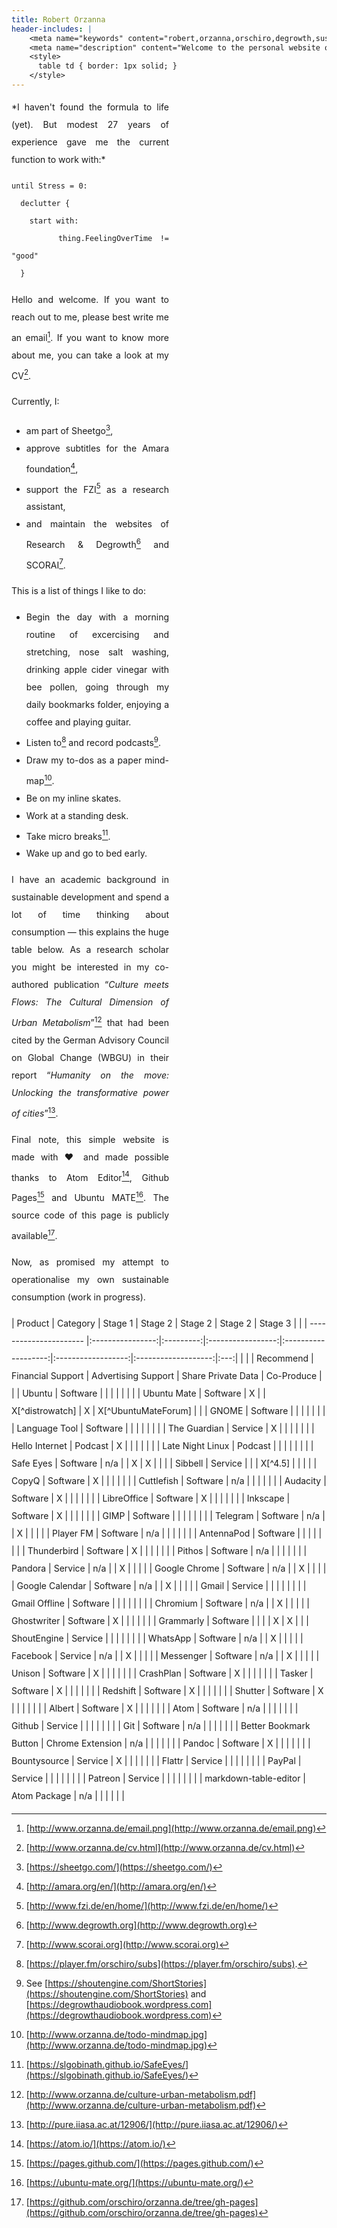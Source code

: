 ```yaml
---
title: Robert Orzanna
header-includes: |
    <meta name="keywords" content="robert,orzanna,orschiro,degrowth,sustainable consumption,minimalism,postwachstum,linux,ubuntu,open-source" />
    <meta name="description" content="Welcome to the personal website of Robert Orzanna." />
    <style>
      table td { border: 1px solid; }
    </style>
---
```


<div style="width: 50%; text-align: justify; line-height: 200%;">
*I haven't found the formula to life (yet). But modest 27 years of experience gave me the current function to work with:*

```
until Stress = 0:
  declutter {
    start with:
      thing.FeelingOverTime != "good"
  }
```

Hello and welcome. If you want to reach out to me, please best write me an email[^email]. If you want to know more about me, you can take a look at my CV[^CV].

Currently, I:

- am part of Sheetgo[^1],
- approve subtitles for the Amara foundation[^3],
- support the FZI[^4] as a research assistant,
- and maintain the websites of Research & Degrowth[^degrowth] and SCORAI[^scorai].

This is a list of things I like to do:

- Begin the day with a morning routine of excercising and stretching, nose salt washing, drinking apple cider vinegar with bee pollen, going through my daily bookmarks folder, enjoying a coffee and playing guitar.
- Listen to[^podcast] and record podcasts[^myPodcasts].
- Draw my to-dos as a paper mind-map[^mindmap].
- Be on my inline skates.
- Work at a standing desk.
- Take micro breaks[^safeeyes].
- Wake up and go to bed early.

I have an academic background in sustainable development and spend a lot of time thinking about consumption — this explains the huge table below. As a research scholar you might be interested in my co-authored publication “*Culture meets Flows: The Cultural Dimension of
Urban Metabolism*”[^CulturemeetsFlows] that had been cited by the German Advisory Council on
Global Change (WBGU) in their report “*Humanity on the move: Unlocking the transformative power of cities*”[^Humanityonthemove].

Final note, this simple website is made with ♥ and made possible thanks to Atom Editor[^atom], Github Pages[^githubpages] and Ubuntu MATE[^MATE]. The source code of this page is publicly available[^source].

Now, as promised my attempt to operationalise my own sustainable consumption (work in progress).
</div>
<div style="line-height: 200%;">
|        Product         |     Category     |  Stage 1  |      Stage 2      |       Stage 2       |      Stage 2       |       Stage 3       |     |
| ---------------------- |:----------------:|:---------:|:-----------------:|:-------------------:|:------------------:|:-------------------:|:---:|
|                        |                  | Recommend | Financial Support | Advertising Support | Share Private Data |     Co-Produce      |     |
| Ubuntu                 |     Software     |           |                   |                     |                    |                     |     |
| Ubuntu Mate            |     Software     |     X     |                   |   X[^distrowatch]   |         X          | X[^UbuntuMateForum] |     |
| GNOME                  |     Software     |           |                   |                     |                    |                     |     |
| Language Tool          |     Software     |           |                   |                     |                    |                     |     |
| The Guardian           |     Service      |     X     |                   |                     |                    |                     |     |
| Hello Internet         |     Podcast      |     X     |                   |                     |                    |                     |     |
| Late Night Linux       |     Podcast      |           |                   |                     |                    |                     |     |
| Safe Eyes              |     Software     |    n/a    |                   |          X          |         X          |                     |     |
| Sibbell                |     Service      |           |                   |       X[^4.5]       |                    |                     |     |
| CopyQ                  |     Software     |     X     |                   |                     |                    |                     |     |
| Cuttlefish             |     Software     |    n/a    |                   |                     |                    |                     |     |
| Audacity               |     Software     |     X     |                   |                     |                    |                     |     |
| LibreOffice            |     Software     |     X     |                   |                     |                    |                     |     |
| Inkscape               |     Software     |     X     |                   |                     |                    |                     |     |
| GIMP                   |     Software     |           |                   |                     |                    |                     |     |
| Telegram               |     Software     |    n/a    |                   |          X          |                    |                     |     |
| Player FM              |     Software     |    n/a    |                   |                     |                    |                     |     |
| AntennaPod             |     Software     |           |                   |                     |                    |                     |     |
| Thunderbird            |     Software     |     X     |                   |                     |                    |                     |     |
| Pithos                 |     Software     |    n/a    |                   |                     |                    |                     |     |
| Pandora                |     Service      |    n/a    |                   |          X          |                    |                     |     |
| Google Chrome          |     Software     |    n/a    |                   |          X          |                    |                     |     |
| Google Calendar        |     Software     |    n/a    |                   |          X          |                    |                     |     |
| Gmail                  |     Service      |           |                   |                     |                    |                     |     |
| Gmail Offline          |     Software     |           |                   |                     |                    |                     |     |
| Chromium               |     Software     |    n/a    |                   |          X          |                    |                     |     |
| Ghostwriter            |     Software     |     X     |                   |                     |                    |                     |     |
| Grammarly              |     Software     |           |                   |                     |         X          |          X          |     |
| ShoutEngine            |     Service      |           |                   |                     |                    |                     |     |
| WhatsApp               |     Software     |    n/a    |                   |          X          |                    |                     |     |
| Facebook               |     Service      |    n/a    |                   |          X          |                    |                     |     |
| Messenger              |     Software     |    n/a    |                   |          X          |                    |                     |     |
| Unison                 |     Software     |     X     |                   |                     |                    |                     |     |
| CrashPlan              |     Software     |     X     |                   |                     |                    |                     |     |
| Tasker                 |     Software     |     X     |                   |                     |                    |                     |     |
| Redshift               |     Software     |     X     |                   |                     |                    |                     |     |
| Shutter                |     Software     |     X     |                   |                     |                    |                     |     |
| Albert                 |     Software     |     X     |                   |                     |                    |                     |     |
| Atom                   |     Software     |    n/a    |                   |                     |                    |                     |     |
| Github                 |     Service      |           |                   |                     |                    |                     |     |
| Git                    |     Software     |    n/a    |                   |                     |                    |                     |     |
| Better Bookmark Button | Chrome Extension |    n/a    |                   |                     |                    |                     |     |
| Pandoc                 |     Software     |     X     |                   |                     |                    |                     |     |
| Bountysource           |     Service      |     X     |                   |                     |                    |                     |     |
| Flattr                 |     Service      |           |                   |                     |                    |                     |     |
| PayPal                 |     Service      |           |                   |                     |                    |                     |     |
| Patreon                | Service                 |           |                   |                     |                    |                     |     |
| markdown-table-editor  |   Atom Package   |    n/a    |                   |                     |                    |                     |     |
</div>

  [^distrowatch]: [https://distrowatch.com/table.php?distribution=ubuntumate](https://distrowatch.com/table.php?distribution=ubuntumate)
  [^source]: [https://github.com/orschiro/orzanna.de/tree/gh-pages](https://github.com/orschiro/orzanna.de/tree/gh-pages)
  [^mindmap]: [http://www.orzanna.de/todo-mindmap.jpg](http://www.orzanna.de/todo-mindmap.jpg)
  [^atom]: [https://atom.io/](https://atom.io/)
  [^githubpages]: [https://pages.github.com/](https://pages.github.com/)
  [^safeeyes]: [https://slgobinath.github.io/SafeEyes/](https://slgobinath.github.io/SafeEyes/)
  [^email]: [http://www.orzanna.de/email.png](http://www.orzanna.de/email.png)
  [^degrowth]: [http://www.degrowth.org](http://www.degrowth.org)
  [^scorai]: [http://www.scorai.org](http://www.scorai.org)
  [^CV]: [http://www.orzanna.de/cv.html](http://www.orzanna.de/cv.html)
  [^podcast]: [https://player.fm/orschiro/subs](https://player.fm/orschiro/subs).
  [^CulturemeetsFlows]: [http://www.orzanna.de/culture-urban-metabolism.pdf](http://www.orzanna.de/culture-urban-metabolism.pdf)
  [^Humanityonthemove]: [http://pure.iiasa.ac.at/12906/](http://pure.iiasa.ac.at/12906/)
  [^1]: [https://sheetgo.com/](https://sheetgo.com/)
  [^3]: [http://amara.org/en/](http://amara.org/en/)
  [^4]: [http://www.fzi.de/en/home/](http://www.fzi.de/en/home/)
  [^5]: [https://medium.com/orschiro/life-7091c41a9566#.2waqlqylq](https://medium.com/orschiro/life-7091c41a9566#.2waqlqylq)
  [^MATE]: [https://ubuntu-mate.org/](https://ubuntu-mate.org/)
  [^myPodcasts]: See [https://shoutengine.com/ShortStories](https://shoutengine.com/ShortStories) and [https://degrowthaudiobook.wordpress.com](https://degrowthaudiobook.wordpress.com)


[^4.5]: [https://www.producthunt.com/posts/sibbel](https://www.producthunt.com/posts/sibbel)


[^UbuntuMateForum]: [https://ubuntu-mate.community/users/orschiro/summary](https://ubuntu-mate.community/users/orschiro/summary)
